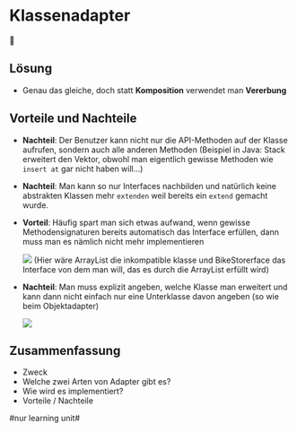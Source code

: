 # Klassenadapter
🔌

## Lösung

- Genau das gleiche, doch statt **Komposition** verwendet man **Vererbung**

## Vorteile und Nachteile

- **Nachteil**: Der Benutzer kann nicht nur die API-Methoden auf der Klasse aufrufen, sondern auch alle anderen Methoden (Beispiel in Java: Stack erweitert den Vektor, obwohl man eigentlich gewisse Methoden wie `insert at` gar nicht haben will…)
- **Nachteil**: Man kann so nur Interfaces nachbilden und natürlich keine abstrakten Klassen mehr `extenden` weil bereits ein `extend` gemacht wurde.
- **Vorteil**: Häufig spart man sich etwas aufwand, wenn gewisse Methodensignaturen bereits automatisch das Interface erfüllen, dann muss man es nämlich nicht mehr implementieren

	![][image-1]
	(Hier wäre ArrayList die inkompatible klasse und BikeStorerface das Interface von dem man will, das es durch die ArrayList erfüllt wird)

- **Nachteil**: Man muss explizit angeben, welche Klasse man erweitert und kann dann nicht einfach nur eine Unterklasse davon angeben (so wie beim Objektadapter)

	![][image-2]

## Zusammenfassung
- Zweck
- Welche zwei Arten von Adapter gibt es?
- Wie wird es implementiert?
- Vorteile / Nachteile

[image-1]:	assets/DraggedImage-1.tiff
[image-2]:	assets/DraggedImage-2.tiff

#nur learning unit#